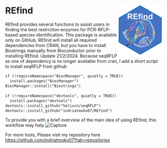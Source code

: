 # REfind  <img src='man/logo.png' align="right" height="160" />

REfind provides several functions to assist users in finding the best restriction enzymes for PCR-RFLP-based species identification. 
This package is available only on GitHub. REfind will install all required dependencies from CRAN, but you have to install Biostrings manually from Bioconductor prior to installing REfind. Update 21/2/2024. Because seqRFLP as one of dependency is no longer available from cran, I add a short script to install seqRFLP from github 

```
if (!requireNamespace("BiocManager", quietly = TRUE))
  install.packages("BiocManager")
BiocManager::install("Biostrings")

if (!requireNamespace("devtools", quietly = TRUE))
  install.packages("devtools")
devtools::install_github("helixcn/seqRFLP")
devtools::install_github("indriatmoko07/REfind")

```

To provide you with a brief overview of the main idea of using REfind, this workflow may help
![Capture](https://github.com/indriatmoko07/REfind/assets/88871879/328326da-3e45-4552-8ed1-cdbc189410f7)


For more tools, Please visit my repository here https://github.com/indriatmoko07?tab=repositories
